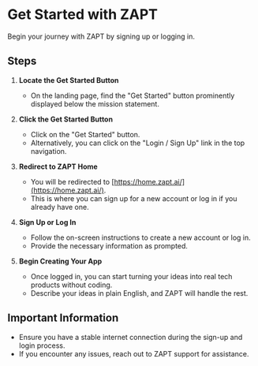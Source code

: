 # Get Started with ZAPT

Begin your journey with ZAPT by signing up or logging in.

## Steps

1. **Locate the Get Started Button**

   - On the landing page, find the "Get Started" button prominently displayed below the mission statement.

2. **Click the Get Started Button**

   - Click on the "Get Started" button.
   - Alternatively, you can click on the "Login / Sign Up" link in the top navigation.

3. **Redirect to ZAPT Home**

   - You will be redirected to [https://home.zapt.ai/](https://home.zapt.ai/).
   - This is where you can sign up for a new account or log in if you already have one.

4. **Sign Up or Log In**

   - Follow the on-screen instructions to create a new account or log in.
   - Provide the necessary information as prompted.

5. **Begin Creating Your App**

   - Once logged in, you can start turning your ideas into real tech products without coding.
   - Describe your ideas in plain English, and ZAPT will handle the rest.

## Important Information

- Ensure you have a stable internet connection during the sign-up and login process.
- If you encounter any issues, reach out to ZAPT support for assistance.

